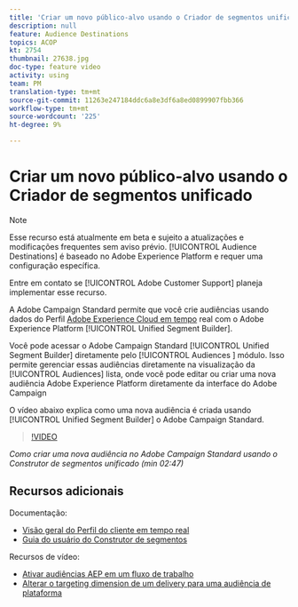 ```yaml
---
title: 'Criar um novo público-alvo usando o Criador de segmentos unificado '
description: null
feature: Audience Destinations
topics: ACOP
kt: 2754
thumbnail: 27638.jpg
doc-type: feature video
activity: using
team: PM
translation-type: tm+mt
source-git-commit: 11263e247184ddc6a8e3df6a8ed0899907fbb366
workflow-type: tm+mt
source-wordcount: '225'
ht-degree: 9%

---
```



# Criar um novo público-alvo usando o Criador de segmentos unificado 

>[!NOTE]
>
>Esse recurso está atualmente em beta e sujeito a atualizações e modificações frequentes sem aviso prévio. [!UICONTROL Audience Destinations] é baseado no Adobe Experience Platform e requer uma configuração específica.
>
>Entre em contato se [!UICONTROL Adobe Customer Support] planeja implementar esse recurso.

A Adobe Campaign Standard permite que você crie audiências usando dados do Perfil [Adobe Experience Cloud em tempo](https://docs.adobe.com/content/help/en/platform-learn/tutorials/profiles/understanding-the-real-time-customer-profile.html) real com o Adobe Experience Platform [!UICONTROL Unified Segment Builder].

Você pode acessar o Adobe Campaign Standard [!UICONTROL Unified Segment Builder] diretamente pelo [!UICONTROL Audiences ] módulo. Isso permite gerenciar essas audiências diretamente na visualização da [!UICONTROL Audiences] lista, onde você pode editar ou criar uma nova audiência Adobe Experience Platform diretamente da interface do Adobe Campaign

O vídeo abaixo explica como uma nova audiência é criada usando [!UICONTROL Unified Segment Builder] o Adobe Campaign Standard.

>[!VIDEO](https://video.tv.adobe.com/v/27638?quality=12)

*Como criar uma nova audiência no Adobe Campaign Standard usando o Construtor de segmentos unificado (min 02:47)*

## Recursos adicionais

Documentação:

* [Visão geral do Perfil do cliente em tempo real](https://www.adobe.io/apis/experienceplatform/home/profile-identity-segmentation/profile-identity-segmentation-services.html#!api-specification/markdown/narrative/technical_overview/unified_profile_architectural_overview/unified_profile_architectural_overview.md)
* [Guia do usuário do Construtor de segmentos](https://www.adobe.io/apis/experienceplatform/home/profile-identity-segmentation/profile-identity-segmentation-services.html#!api-specification/markdown/narrative/technical_overview/segmentation/segment-builder-guide.md)

Recursos de vídeo:

* [Ativar audiências AEP em um fluxo de trabalho](/help/profiles-and-audiences/audience-destinations/activating-aep-audiences.md)
* [Alterar o targeting dimension de um delivery para uma audiência de plataforma](/help/profiles-and-audiences/audience-destinations/changing-targeting-dimension.md)
